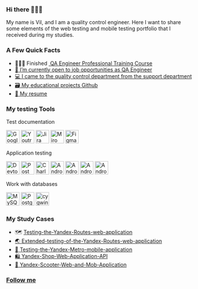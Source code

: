 ### Hi there 🙋🏻‍♂️

My name is Vil, and I am a quality control engineer. 
Here I want to share some elements of the web testing and mobile testing portfolio that I received during my studies.

### A Few Quick Facts

* 👨🏻‍🎓 Finished <a href="https://practicum.yandex.ru/qa-engineer/?from=catalog"> QA Engineer Professional Training Course
* 🔎 I’m currently open to job opportunities as QA Engineer
* 💻 I came to the quality control department from the support department
* 🗃️ My educational projects <a href="https://github.com/Vilutfullin?tab=repositories">Github
* 📝 My <a href="ССЫЛКА">resume</a> 


### My testing Tools
Test documentation

<a href="https://docs.google.com/" target="_blank" rel="noreferrer"><img src="https://cdn-icons-png.flaticon.com/512/5968/5968557.png" width="36" height="36" alt="Google Sheets" /></a>
  <a href="https://www.jetbrains.com/youtrack/" target="_blank" rel="noreferrer"><img src="https://upload.wikimedia.org/wikipedia/commons/9/95/YouTrack_Icon.png" width="36" height="36" alt="Youtrack" /></a>
  <a href="https://www.atlassian.com/ru" target="_blank" rel="noreferrer"><img src="https://avatars.mds.yandex.net/i?id=5b6c5f7feece87c1b86a1c01d08df573b8e8f8ac56516c70-10235574-images-thumbs&n=13" width="36" height="36" alt="Jira" /></a>
  <a href="https://miro.com/" target="_blank" rel="noreferrer"><img src="https://w7.pngwing.com/pngs/885/629/png-transparent-miro-hd-logo-thumbnail.png" width="36" height="36" alt="Miro" /></a>
  <a href="https://www.figma.com/" target="_blank" rel="noreferrer"><img src="https://raw.githubusercontent.com/danielcranney/readme-generator/main/public/icons/skills/figma-colored.svg" width="36" height="36" alt="Figma" /></a>
  
Application testing 

<p align="left"> 
  <a href="https://developer.chrome.com/docs/devtools?hl=ru" target="_blank" rel="noreferrer"><img src="https://d33wubrfki0l68.cloudfront.net/38b5c953a4667366685d55db55d057c86db1fc54/a0fdc/static/acae6b24d940347661ca901ea07f47c1/chrome-dev-logo-icon.png" width="36" height="36" alt="Devtools" /></a>
  <a href="https://www.postman.com/" target="_blank" rel="noreferrer"><img src="https://seeklogo.com/images/P/postman-logo-0087CA0D15-seeklogo.com.png" title="postman" width="36" height="36" alt="Postman" /></a>
  <a href="https://www.charlesproxy.com/" target="_blank" rel="noreferrer"><img src="https://davidwalsh.name/demo/charlesproxyicon.svg" width="36" height="36" alt="Charles" /></a>
  <a href="https://developer.android.com/studio/" target="_blank" rel="noreferrer"><img src="https://cdn.icon-icons.com/icons2/3053/PNG/512/android_studio_alt_macos_bigsur_icon_190394.png" width="36" height="36" alt="Android Studio" /></a>
  <a href="https://www.json.org/json-en.html" target="_blank" rel="noreferrer"><img src="https://avatars.githubusercontent.com/u/548340?v=4" width="36" height="36" alt="Android Studio" /></a>
  <a href="https://www.w3.org/XML/" target="_blank" rel="noreferrer"><img src="https://avatars.mds.yandex.net/i?id=a00a37ebce83aeca4c204c58bd68e0b2d817b678-6829499-images-thumbs&n=13" width="36" height="36" alt="Android Studio" /></a>
  <a href="https://apidog.com/blog/how-to-setup-apidoc/" target="_blank" rel="noreferrer"><img src="https://avatars.githubusercontent.com/u/4103663?s=48&v=4" width="36" height="36" alt="Android Studio" /></a>
  
Work with databases

<a href="https://www.mysql.com/" target="_blank" rel="noreferrer"><img src="https://raw.githubusercontent.com/danielcranney/readme-generator/main/public/icons/skills/mysql-colored.svg" width="36" height="36" alt="MySQL" /></a>
  <a href="https://www.postgresql.org/" target="_blank" rel="noreferrer"><img src="https://raw.githubusercontent.com/danielcranney/readme-generator/main/public/icons/skills/postgresql-colored.svg" width="36" height="36" alt="PostgreSQL" /></a>
<a href="https://cygwin.com/" target="_blank" rel="noreferrer"><img src="https://avatars.mds.yandex.net/get-entity_search/60958/122531574/S600xU" width="36" height="36" alt="cygwin" /></a>




### My Study Cases
* 🗺️ <a href= "https://github.com/Vilutfullin/Testing-the-Yandex-Routes-web-application">Testing-the-Yandex-Routes-web-application
* 🌏 <a href= "https://github.com/Vilutfullin/Extended-testing-of-the-Yandex-Routes-web-application">Extended-testing-of-the-Yandex-Routes-web-application
* 📱 <a href= "https://github.com/Vilutfullin/Testing-the-Yandex-Metro-mobile-application">Testing-the-Yandex-Metro-mobile-application
* 🛍 <a href= "https://github.com/Vilutfullin/Yandex-Shop-Web-Application-API">Yandex-Shop-Web-Application-API
* 🛴 <a href= "https://github.com/Vilutfullin/Yandex-Scooter-Web-and-Mob-Application">Yandex-Scooter-Web-and-Mob-Application



### Follow me
